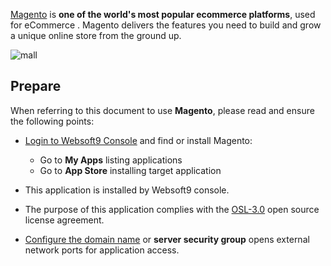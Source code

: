 [Magento](https://business.adobe.com/products/magento/open-source.html) is **one of the world's most popular ecommerce platforms**, used for eCommerce . Magento delivers the features you need to build and grow a unique online store from the ground up.


![mall](http://libs.websoft9.com/Websoft9/DocsPicture/en/magento/magento-mall-websoft9.png)


## Prepare

When referring to this document to use **Magento**, please read and ensure the following points:

- [Login to Websoft9 Console](./login-console) and find or install Magento:
  - Go to **My Apps** listing applications 
  - Go to **App Store** installing target application

- This application is installed by Websoft9 console.


- The purpose of this application complies with the [OSL-3.0](https://opensource.org/licenses/OSL-3.0) open source license agreement.


- [Configure the domain name](./domain-set) or **server security group** opens external network ports for application access.